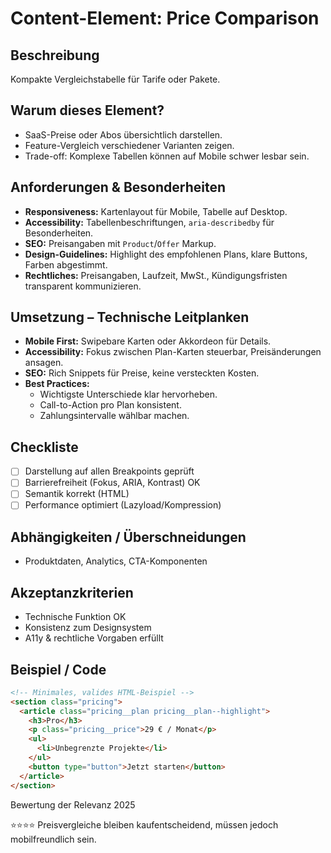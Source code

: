 # Content-Element: Price Comparison

## Beschreibung
Kompakte Vergleichstabelle für Tarife oder Pakete.

## Warum dieses Element?
- SaaS-Preise oder Abos übersichtlich darstellen.
- Feature-Vergleich verschiedener Varianten zeigen.
- Trade-off: Komplexe Tabellen können auf Mobile schwer lesbar sein.

## Anforderungen & Besonderheiten
- **Responsiveness:** Kartenlayout für Mobile, Tabelle auf Desktop.
- **Accessibility:** Tabellenbeschriftungen, `aria-describedby` für Besonderheiten.
- **SEO:** Preisangaben mit `Product`/`Offer` Markup.
- **Design-Guidelines:** Highlight des empfohlenen Plans, klare Buttons, Farben abgestimmt.
- **Rechtliches:** Preisangaben, Laufzeit, MwSt., Kündigungsfristen transparent kommunizieren.

## Umsetzung – Technische Leitplanken
- **Mobile First:** Swipebare Karten oder Akkordeon für Details.
- **Accessibility:** Fokus zwischen Plan-Karten steuerbar, Preisänderungen ansagen.
- **SEO:** Rich Snippets für Preise, keine versteckten Kosten.
- **Best Practices:**
  - Wichtigste Unterschiede klar hervorheben.
  - Call-to-Action pro Plan konsistent.
  - Zahlungsintervalle wählbar machen.

## Checkliste
- [ ] Darstellung auf allen Breakpoints geprüft
- [ ] Barrierefreiheit (Fokus, ARIA, Kontrast) OK
- [ ] Semantik korrekt (HTML)
- [ ] Performance optimiert (Lazyload/Kompression)

## Abhängigkeiten / Überschneidungen
- Produktdaten, Analytics, CTA-Komponenten

## Akzeptanzkriterien
- Technische Funktion OK
- Konsistenz zum Designsystem
- A11y & rechtliche Vorgaben erfüllt

## Beispiel / Code
```html
<!-- Minimales, valides HTML-Beispiel -->
<section class="pricing">
  <article class="pricing__plan pricing__plan--highlight">
    <h3>Pro</h3>
    <p class="pricing__price">29 € / Monat</p>
    <ul>
      <li>Unbegrenzte Projekte</li>
    </ul>
    <button type="button">Jetzt starten</button>
  </article>
</section>
```

Bewertung der Relevanz 2025

⭐⭐⭐⭐ Preisvergleiche bleiben kaufentscheidend, müssen jedoch mobilfreundlich sein.
